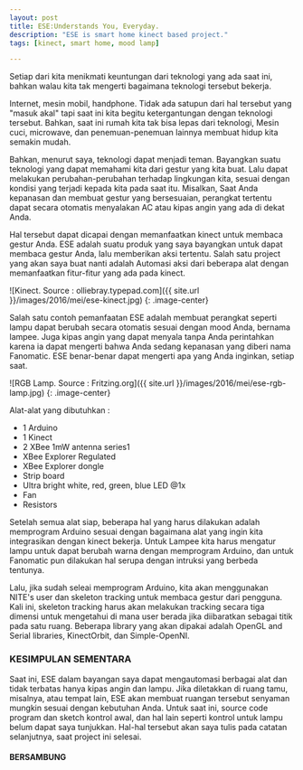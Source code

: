 ```yaml
---
layout: post
title: ESE:Understands You, Everyday.
description: "ESE is smart home kinect based project."
tags: [kinect, smart home, mood lamp]

---
```


Setiap dari kita menikmati keuntungan dari teknologi yang ada saat ini, bahkan walau kita tak mengerti bagaimana teknologi tersebut bekerja.

Internet, mesin mobil, handphone. Tidak ada satupun dari hal tersebut yang "masuk akal" tapi saat ini kita begitu ketergantungan dengan teknologi tersebut. Bahkan, saat ini rumah kita tak bisa lepas dari teknologi, Mesin cuci, microwave, dan penemuan-penemuan lainnya membuat hidup kita semakin mudah.

Bahkan, menurut saya, teknologi dapat menjadi teman. Bayangkan suatu teknologi yang dapat memahami kita dari gestur yang kita buat. Lalu dapat melakukan perubahan-perubahan terhadap lingkungan kita, sesuai dengan kondisi yang terjadi kepada kita pada saat itu. Misalkan, Saat Anda kepanasan dan membuat gestur yang bersesuaian, perangkat tertentu dapat secara otomatis menyalakan AC atau kipas angin yang ada di dekat Anda.

Hal tersebut dapat dicapai dengan memanfaatkan kinect untuk membaca gestur Anda. ESE adalah suatu produk yang saya bayangkan untuk dapat membaca gestur Anda, lalu memberikan aksi tertentu. Salah satu project yang akan saya buat nanti adalah Automasi aksi dari beberapa alat dengan memanfaatkan fitur-fitur yang ada pada kinect.

![Kinect. Source : olliebray.typepad.com]({{ site.url }}/images/2016/mei/ese-kinect.jpg)
{: .image-center}

Salah satu contoh pemanfaatan ESE adalah membuat perangkat seperti lampu dapat berubah secara otomatis sesuai dengan mood Anda, bernama lampee. Juga kipas angin yang dapat menyala tanpa Anda perintahkan karena ia dapat mengerti bahwa Anda sedang kepanasan yang diberi nama Fanomatic. ESE benar-benar dapat mengerti apa yang Anda inginkan, setiap saat. 

![RGB Lamp. Source : Fritzing.org]({{ site.url }}/images/2016/mei/ese-rgb-lamp.jpg)
{: .image-center}

Alat-alat yang dibutuhkan :

- 1 Arduino
- 1 Kinect
- 2 XBee 1mW antenna series1
- XBee Explorer Regulated
- XBee Explorer dongle
- Strip board
- Ultra bright white, red, green, blue LED @1x
- Fan
- Resistors

Setelah semua alat siap, beberapa hal yang harus dilakukan adalah memprogram Arduino sesuai dengan bagaimana alat yang ingin kita integrasikan dengan kinect bekerja. Untuk Lampee kita harus mengatur lampu untuk dapat berubah warna dengan memprogram Arduino, dan untuk Fanomatic pun dilakukan hal serupa dengan intruksi yang berbeda tentunya.

Lalu, jika sudah seleai memprogram Arduino, kita akan menggunakan NITE's user dan skeleton tracking untuk membaca gestur dari pengguna. Kali ini, skeleton tracking harus akan melakukan tracking secara tiga dimensi untuk mengetahui di mana user berada jika diibaratkan sebagai titik pada satu ruang. Beberapa library yang akan dipakai adalah OpenGL and Serial libraries, KinectOrbit, dan Simple-OpenNI.

### KESIMPULAN SEMENTARA

Saat ini, ESE dalam bayangan saya dapat mengautomasi berbagai alat dan tidak terbatas hanya kipas angin dan lampu. Jika diletakkan di ruang tamu, misalnya, atau tempat lain, ESE akan membuat ruangan tersebut senyaman mungkin sesuai dengan kebutuhan Anda. Untuk saat ini, source code program dan sketch kontrol awal, dan hal lain seperti kontrol untuk lampu belum dapat saya tunjukkan. Hal-hal tersebut akan saya tulis pada catatan selanjutnya, saat project ini selesai.

#### BERSAMBUNG